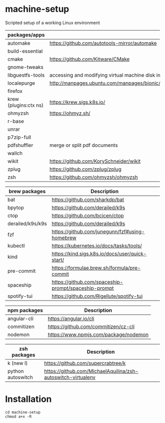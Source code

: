 # machine-setup

Scripted setup of a working Linux environment



|   packages/apps        |                                            |
|------------------------|--------------------------------------------|
|   automake             |https://github.com/autotools-mirror/automake|
|   build-essential      |
|   cmake                |https://github.com/Kitware/CMake            |
|   gnome-tweaks         |
|   libguestfs-tools     |accessing and modifying virtual machine disk imagesw
|   localepurge          |http://manpages.ubuntu.com/manpages/bionic/man8/localepurge.8.html                                            |
|   firefox              |                                            |
|   krew (plugins:ctx ns)|https://krew.sigs.k8s.io/                   |
|   ohmyzsh              |https://ohmyz.sh/                           |
|   r-base               |                                            |
|   unrar                |                                            |
|   p7zip-full           |                                            |
|   pdfshuffler          |merge or split pdf documents                |
|   wallch               |                                            |
|   wikit                |https://github.com/KorySchneider/wikit      |
|   zplug                |https://github.com/zplug/zplug              |
|   zsh                  |https://github.com/ohmyzsh/ohmyzsh          |





|   brew packages       |           Description                              |
|-----------------------|----------------------------------------------------|
|   bat                 |https://github.com/sharkdp/bat                      |
|   bpytop              |https://github.com/derailed/k9s                     |
|   ctop                |https://github.com/bcicen/ctop                      |
|   derailed/k9s/k9s    |https://github.com/derailed/k9s                     |
|   fzf                 |https://github.com/junegunn/fzf#using-homebrew      |
|   kubectl             |https://kubernetes.io/docs/tasks/tools/             |
|   kind                |https://kind.sigs.k8s.io/docs/user/quick-start/     |
|   pre-commit          |https://formulae.brew.sh/formula/pre-commit         |
|   spaceship           |https://github.com/spaceship-prompt/spaceship-prompt|
|   spotify-tui         |https://github.com/Rigellute/spotify-tui            |


|   npm  packages       |           Description                         |
|-----------------------|-----------------------------------------------|
|   angular-cli         |https://angular.io/cli                         |
|   commitizen          |https://github.com/commitizen/cz-cli           |
|   nodemon             |https://www.npmjs.com/package/nodemon          |


|   zsh packages        |           Description                         |
|-----------------------|-----------------------------------------------|
|   k (new l)           |https://github.com/supercrabtree/k             |
| python autoswitch     |https://github.com/MichaelAquilina/zsh-autoswitch-virtualenv|



# Installation
```
cd machine-setup
chmod a+x -R
```